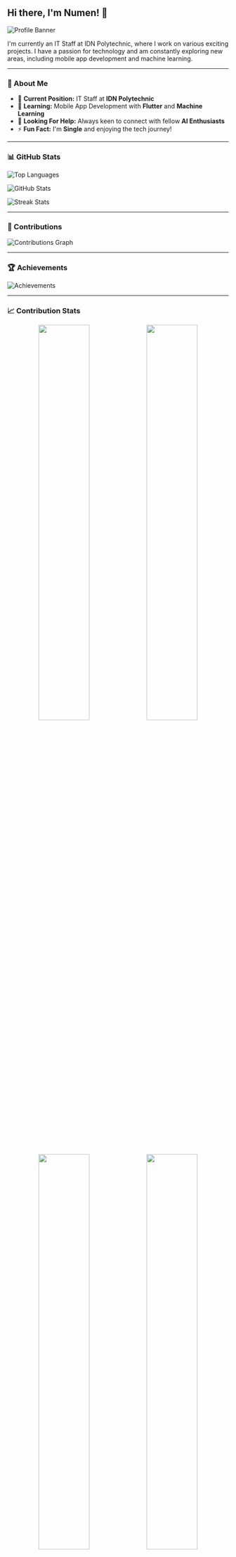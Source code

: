 ## Hi there, I'm Numen! 👋

![Profile Banner](https://your-image-link.com/banner.jpg)

I'm currently an IT Staff at IDN Polytechnic, where I work on various exciting projects. I have a passion for technology and am constantly exploring new areas, including mobile app development and machine learning.

---

### 🌟 About Me
- 🔭 **Current Position:** IT Staff at **IDN Polytechnic**
- 🌱 **Learning:** Mobile App Development with **Flutter** and **Machine Learning**
- 🤔 **Looking For Help:** Always keen to connect with fellow **AI Enthusiasts**
- ⚡ **Fun Fact:** I'm **Single** and enjoying the tech journey!

---

### 📊 GitHub Stats

![Top Languages](https://github-readme-stats.vercel.app/api/top-langs/?username=numen111104&theme=tokyonight&show_icons=true&hide_border=true&layout=compact)

![GitHub Stats](https://github-readme-stats.vercel.app/api?username=numen111104&theme=tokyonight&show_icons=true&hide_border=true&count_private=true)

![Streak Stats](https://github-readme-streak-stats.herokuapp.com/?user=numen111104&theme=tokyonight&hide_border=true)

---

### 🚀 Contributions

![Contributions Graph](https://github-readme-activity-graph.cyclic.app/graph?username=numen111104&theme=tokyo-night&hide_border=true)

---

### 🏆 Achievements

![Achievements](https://github-profile-trophy.vercel.app/?username=numen111104&theme=tokyonight&no-bg=true&no-frame=true&row=1)

---

### 📈 Contribution Stats

<p align="center">
  <img src="https://github-readme-stats.vercel.app/api?username=numen111104&show_icons=true&count_private=true&include_all_commits=true&theme=tokyonight&hide_border=true" width="48%" />
  <img src="https://github-readme-stats.vercel.app/api/top-langs/?username=numen111104&theme=tokyonight&layout=compact&hide_border=true" width="48%" />
</p>
<p align="center">
  <img src="https://github-readme-streak-stats.herokuapp.com/?user=numen111104&theme=tokyonight&hide_border=true" width="48%" />
  <img src="https://github-readme-activity-graph.cyclic.app/graph?username=numen111104&theme=tokyo-night&hide_border=true" width="48%" />
</p>

---

### 📬 Let's Connect!

- [LinkedIn](https://www.linkedin.com/in/your-profile/)
- [Twitter](https://twitter.com/your-profile/)
- [Personal Website](https://your-website.com)

---

![Footer](https://your-image-link.com/footer.jpg)
